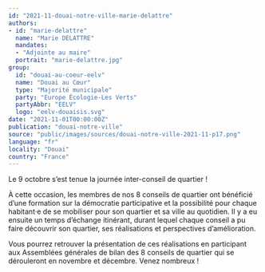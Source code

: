 ```yaml
---
id: "2021-11-douai-notre-ville-marie-delattre"
authors:
- id: "marie-delattre"
  name: "Marie DELATTRE"
  mandates: 
  - "Adjointe au maire"
  portrait: "marie-delattre.jpg"
group:
  id: "douai-au-coeur-eelv"
  name: "Douai au Cœur"
  type: "Majorité municipale"
  party: "Europe Écologie-Les Verts"
  partyAbbr: "EELV"
  logo: "eelv-douaisis.svg"
date: "2021-11-01T00:00:00Z"
publication: "douai-notre-ville"
source: "public/images/sources/douai-notre-ville-2021-11-p17.png"
language: "fr"
locality: "Douai"
country: "France"
---
```


Le 9 octobre s’est tenue la journée inter-conseil de quartier !

À cette occasion, les membres de nos 8 conseils de quartier ont bénéficié d’une formation sur la démocratie participative et la possibilité pour chaque habitant·e de se mobiliser pour son quartier et sa ville au quotidien. Il y a eu ensuite un temps d’échange itinérant, durant lequel chaque conseil a pu faire découvrir son quartier, ses réalisations et perspectives d’amélioration.

Vous pourrez retrouver la présentation de ces réalisations en participant aux Assemblées générales de bilan des 8 conseils de quartier qui se dérouleront en novembre et décembre. Venez nombreux !
